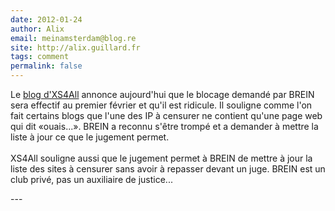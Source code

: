 ```yaml
---
date: 2012-01-24
author: Alix
email: meinamsterdam@blog.re
site: http://alix.guillard.fr
tags: comment
permalink: false
---
```


<p>
Le <a href="https://blog.xs4all.nl/">blog d'XS4All</a> annonce aujourd'hui que le blocage demandé par BREIN sera effectif au premier février et qu'il est ridicule. Il souligne comme l'on fait certains blogs que l'une des IP à censurer ne contient qu'une page web qui dit «ouais...». BREIN a reconnu s'être trompé et a demander à mettre la liste à jour ce que le jugement permet.
<br/><br/>
XS4All souligne aussi que le jugement permet à BREIN de mettre à jour la liste des sites à censurer sans avoir à repasser devant un juge. BREIN est un club privé, pas un auxiliaire de justice...
</p>
---